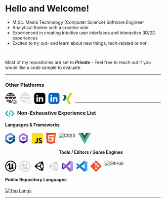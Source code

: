 # Hello and Welcome!

- M.Sc. Media Technology (Computer Science) Software Engineer
- Analytical thinker with a creative side
- Experienced in creating intuitive user interfaces and interactive 3D/2D experiences
- Excited to try out- and learn about new things, tech-related or not!

<br />

Most of my repositories are set to _**Private**_ - Feel free to reach out if you would like a code sample to evaluate.


---


### Other Platforms

[<img alt="Website" align="left" height="36px" src="./img/icons/icon-website-dark.svg" style="padding-right:10px;" />](https://luddem.github.io/##gh-light-mode-only)
[<img alt="Website" align="left" height="36px" src="./img/icons/icon-website-bright.svg" style="padding-right:10px;" />](https://luddem.github.io/##gh-dark-mode-only)
&nbsp;&nbsp;
[<img alt="LinkedIn" align="left" height="36px" src="./img/icons/icon-linkedin-dark.svg" style="padding-right:10px;" />](https://www.linkedin.com/in/ludvig-m#gh-light-mode-only)
[<img alt="LinkedIn" align="left" height="36px" src="./img/icons/icon-linkedin-blue.svg" style="padding-right:10px;" />](https://www.linkedin.com/in/ludvig-m#gh-dark-mode-only)
&nbsp;&nbsp;
[<img alt="XING" align="left" height="36px" src="./img/icons/icon-xing.svg" style="padding-right:10px;" />][xing]


---


### [<img alt="Code" align="left" height="24px" src="./img/icons/icon-code.svg" style="padding-right:10px;" />](#) Non-Exhaustive Experience List

#### Languages & Frameworks

[<img align="left" alt="Cplusplus" height="36px" src="./img/icons/icon-cplusplus.svg" style="padding-right:10px;" />](#)

[<img align="left" alt="CSharp" height="36px" src="./img/icons/icon-csharp.svg" style="padding-right:10px;" />](#)

[<img align="left" alt="JavaScript" height="36px" src="./img/icons/icon-javascript.svg" style="padding-right:10px;" />](#)

[<img align="left" alt="HTML5" height="36px" src="./img/icons/icon-html.svg" style="padding-right:10px; margin-bottom:50px" />](#)

[<img align="left" alt="CSS3" height="36px" src="./img/icons/icon-css.svg" style="padding-right:10px;" />](#)

[<img align="left" alt="VueJS" height="36px" src="./img/icons/icon-vue.svg" style="padding-right:10px;" />](https://vuejs.org/)


<br />
<br />

#### Tools / Editors / Game Engines

[<img align="left" alt="Unreal Engine" height="36px" src="./img/icons/icon-unreal-engine-dark.svg" style="padding-right:10px;" />](https://www.unrealengine.com#gh-light-mode-only)

[<img align="left" alt="Unreal Engine" height="36px" src="./img/icons/icon-unreal-engine-bright.svg" style="padding-right:10px;" />](https://www.unrealengine.com#gh-dark-mode-only)

[<img align="left" alt="Unity" height="36px" src="./img/icons/icon-unity-dark.svg" style="padding-right:10px;" />](https://unity.com#gh-light-mode-only)

[<img align="left" alt="Unity" height="36px" src="./img/icons/icon-unity-bright.svg" style="padding-right:10px;" />](https://unity.com#gh-dark-mode-only)

[<img align="left" alt="Visual Studio" height="36px" src="./img/icons/icon-visual-studio.svg" style="padding-right:10px;" />](https://visualstudio.microsoft.com/)

[<img align="left" alt="Visual Studio Code" height="36px" src="./img/icons/icon-visual-studio-code.svg" style="padding-right:10px;" />](https://code.visualstudio.com/)

[<img align="left" alt="Git" height="36px" src="./img/icons/icon-git.svg" style="padding-right:10px;" />](#)

[<img align="left" alt="GitHub" height="36px" src="https://user-images.githubusercontent.com/3369400/139447912-e0f43f33-6d9f-45f8-be46-2df5bbc91289.png" style="padding-right:10px;" />](https://github.com/)

<br />
<br />

#### Public Repository Languages

[![Top Langs](https://github-readme-stats-git-masterrstaa-rickstaa.vercel.app/api/top-langs/?username=luddem&show_icons=true&theme=transparent&hide_border=true&hide_title=true&layout=compact&exclude_repo=LuddeM.github.io&langs_count=10)](https://github.com/anuraghazra/github-readme-stats)

---

[website]: https://luddem.github.io/
[linkedin]: https://www.linkedin.com/in/ludvig-m
[xing]: https://www.xing.com/profile/Ludvig_M/
